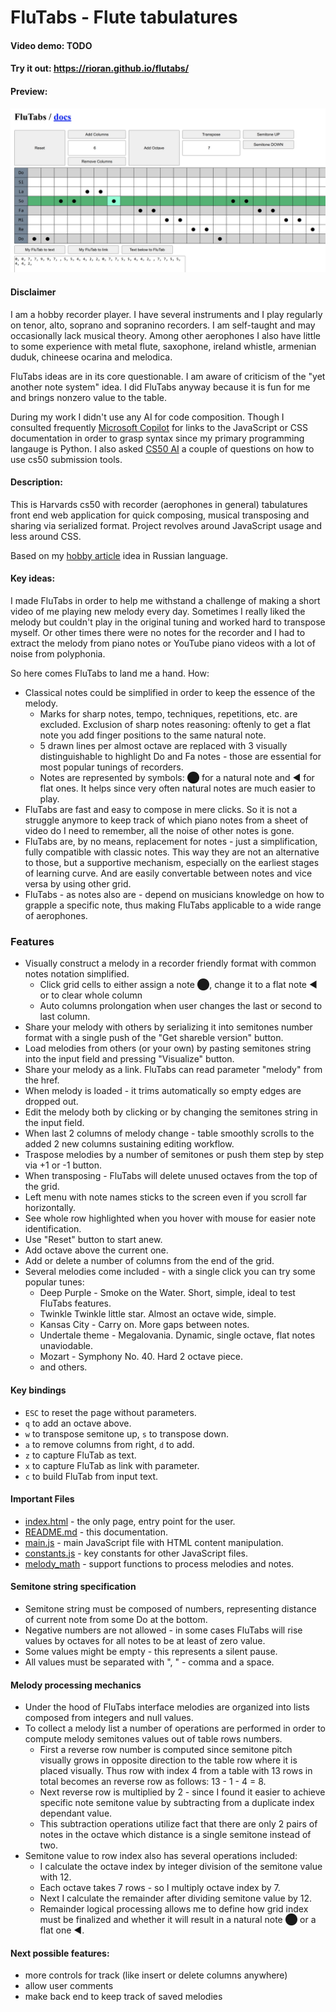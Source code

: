 # FluTabs - Flute tabulatures

#### Video demo: TODO

#### Try it out: https://rioran.github.io/flutabs/

#### Preview:

![Transposed "Megalovania".](static/images/interface.jpg)

#### Disclaimer

I am a hobby recorder player. I have several instruments and I play regularly on tenor, alto, soprano and sopranino recorders. I am self-taught and may occasionally lack musical theory. Among other aerophones I also have little to some experience with metal flute, saxophone, ireland whistle, armenian duduk, chineese ocarina and melodica.

FluTabs ideas are in its core questionable. I am aware of criticism of the "yet another note system" idea. I did FluTabs anyway because it is fun for me and brings nonzero value to the table.

During my work I didn't use any AI for code composition. Though I consulted frequently [Microsoft Copilot](https://copilot.microsoft.com/) for links to the JavaScript or CSS documentation in order to grasp syntax since my primary programming langauge is Python. I also asked [CS50 AI](https://cs50.ai/chat) a couple of questions on how to use cs50 submission tools.

#### Description:

This is Harvards cs50 with recorder (aerophones in general) tabulatures front end web application for quick composing, musical transposing and sharing via serialized format. Project revolves around JavaScript usage and less around CSS.

Based on my [hobby article](https://vas3k.club/idea/27765/) idea in Russian language.

#### Key ideas:

I made FluTabs in order to help me withstand a challenge of making a short video of me playing new melody every day. Sometimes I really liked the melody but couldn't play in the original tuning and worked hard to transpose myself. Or other times there were no notes for the recorder and I had to extract the melody from piano notes or YouTube piano videos with a lot of noise from polyphonia.

So here comes FluTabs to land me a hand. How:

- Classical notes could be simplified in order to keep the essence of the melody.
  - Marks for sharp notes, tempo, techniques, repetitions, etc. are excluded. Exclusion of sharp notes reasoning: oftenly to get a flat note you add finger positions to the same natural note. 
  - 5 drawn lines per almost octave are replaced with 3 visually distinguishable to highlight Do and Fa notes - those are essential for most popular tunings of recorders.
  - Notes are represented by symbols: ⬤ for a natural note and ◀ for flat ones. It helps since very often natural notes are much easier to play.
- FluTabs are fast and easy to compose in mere clicks. So it is not a struggle anymore to keep track of which piano notes from a sheet of video do I need to remember, all the noise of other notes is gone.
- FluTabs are, by no means, replacement for notes - just a simplification, fully compatible with classic notes. This way they are not an alternative to those, but a supportive mechanism, especially on the earliest stages of learning curve. And are easily convertable between notes and vice versa by using other grid.
- FluTabs - as notes also are - depend on musicians knowledge on how to grapple a specific note, thus making FluTabs applicable to a wide range of aerophones.

### Features

- Visually construct a melody in a recorder friendly format with common notes notation simplified.
  - Click grid cells to either assign a note ⬤, change it to a flat note ◀ or to clear whole column
  - Auto columns prolongation when user changes the last or second to last column.
- Share your melody with others by serializing it into semitones number format with a single push of the "Get shareble version" button.
- Load melodies from others (or your own) by pasting semitones string into the input field and pressing "Visualize" button.
- Share your melody as a link. FluTabs can read parameter "melody" from the href.
- When melody is loaded - it trims automatically so empty edges are dropped out.
- Edit the melody both by clicking or by changing the semitones string in the input field.
- When last 2 columns of melody change - table smoothly scrolls to the added 2 new columns sustaining editing workflow.
- Traspose melodies by a number of semitones or push them step by step via +1 or -1 button.
- When transposing - FluTabs will delete unused octaves from the top of the grid.
- Left menu with note names sticks to the screen even if you scroll far horizontally.
- See whole row highlighted when you hover with mouse for easier note identification.
- Use "Reset" button to start anew.
- Add octave above the current one.
- Add or delete a number of columns from the end of the grid.
- Several melodies come included - with a single click you can try some popular tunes:
  - Deep Purple - Smoke on the Water. Short, simple, ideal to test FluTabs features.
  - Twinkle Twinkle little star. Almost an octave wide, simple.
  - Kansas City - Carry on. More gaps between notes.
  - Undertale theme - Megalovania. Dynamic, single octave, flat notes unaviodable.
  - Mozart - Symphony No. 40. Hard 2 octave piece.
  - and others.

#### Key bindings

- `ESC` to reset the page without parameters.
- `q` to add an octave above.
- `w` to transpose semitone up, `s` to transpose down.
- `a` to remove columns from right, `d` to add.
- `z` to capture FluTab as text.
- `x` to capture FluTab as link with parameter.
- `c` to build FluTab from input text.

#### Important Files

- [index.html](index.html) - the only page, entry point for the user.
- [README.md](README.md) - this documentation.
- [main.js](static/js/main.js) - main JavaScript file with HTML content manipulation.
- [constants.js](static/js/main.js) - key constants for other JavaScript files.
- [melody_math](static/js/melody_math.js) - support functions to process melodies and notes.

#### Semitone string specification

- Semitone string must be composed of numbers, representing distance of current note from some Do at the bottom.
- Negative numbers are not allowed - in some cases FluTabs will rise values by octaves for all notes to be at least of zero value.
- Some values might be empty - this represents a silent pause.
- All values must be separated with ", " - comma and a space.

#### Melody processing mechanics

- Under the hood of FluTabs interface melodies are organized into lists composed from integers and null values.
- To collect a melody list a number of operations are performed in order to compute melody semitones values out of table rows numbers.
  - First a reverse row number is computed since semitone pitch visually grows in opposite direction to the table row where it is placed visually. Thus row with index 4 from a table with 13 rows in total becomes an reverse row as follows: 13 - 1 - 4 = 8.
  - Next reverse row is multiplied by 2 - since I found it easier to achieve specific note semitone value by subtracting from a duplicate index dependant value.
  - This subtraction operations utilize fact that there are only 2 pairs of notes in the octave which distance is a single semitone instead of two.
- Semitone value to row index also has several operations included:
  - I calculate the octave index by integer division of the semitone value with 12.
  - Each octave takes 7 rows - so I multiply octave index by 7.
  - Next I calculate the remainder after dividing semitone value by 12.
  - Remainder logical processing allows me to define how grid index must be finalized and whether it will result in a natural note ⬤ or a flat one ◀.

#### Next possible features:

- more controls for track (like insert or delete columns anywhere)
- allow user comments
- make back end to keep track of saved melodies

